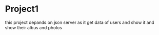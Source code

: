 # Project1
this project depands on json server as it get data of users and show it and show their albus and photos
